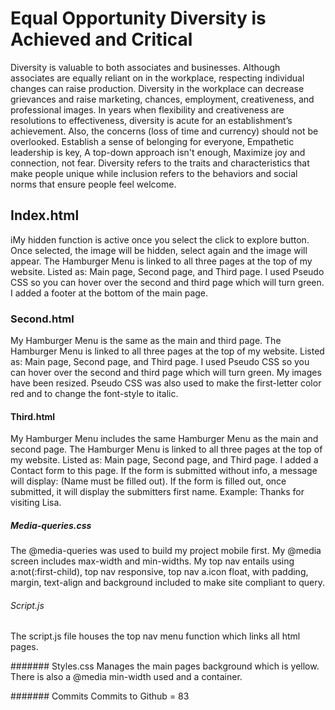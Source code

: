# Equal Opportunity Diversity is Achieved and Critical

Diversity is valuable to both associates and businesses. Although associates are equally reliant on in the workplace, respecting individual changes can raise production. Diversity in the workplace can decrease grievances and raise marketing, chances, employment, creativeness, and professional images. In years when flexibility and creativeness are resolutions to effectiveness, diversity is acute for an establishment’s achievement. Also, the concerns (loss of time and currency) should not be overlooked. Establish a sense of belonging for everyone, Empathetic leadership is key, A top-down approach isn't enough, Maximize joy and connection, not fear. Diversity refers to the traits and characteristics that make people unique while inclusion refers to the behaviors and social norms that ensure people feel welcome.

## Index.html 
iMy hidden function is active once you select the click to explore button. Once selected, the image will be hidden, select again and the image will appear. The Hamburger Menu is linked to all three pages at the top of my website. Listed as: Main page, Second page, and Third page. I used Pseudo CSS so you can hover over the second and third page which will turn green. I added a footer at the bottom of the main page.

### Second.html 
My Hamburger Menu is the same as the main and third page. The Hamburger Menu is linked to all three pages at the top of my website. Listed as: Main page, Second page, and Third page. I used Pseudo CSS so you can hover over the second and third page which will turn green. My images have been resized. Pseudo CSS was also used to make the first-letter color red and to change the font-style to italic.

#### Third.html 
My Hamburger Menu includes the same Hamburger Menu as the main and second page. The Hamburger Menu is linked to all three pages at the top of my website. Listed as: Main page, Second page, and Third page. I added a Contact form to this page. If the form is submitted without info, a message will display: (Name must be filled out). If the form is filled out, once submitted, it will display the submitters first name. Example: Thanks for visiting Lisa.

##### Media-queries.css 
The @media-queries was used to build my project mobile first. My @media screen includes max-width and min-widths. My top nav entails using a:not(:first-child), top nav responsive, top nav a.icon float, with padding, margin, text-align and background included to make site compliant to query.

###### Script.js 
The script.js file houses the top nav menu function which links all html pages.

####### Styles.css 
Manages the main pages background which is yellow. There is also a @media min-width used and a container.

####### Commits 
Commits to Github = 83
